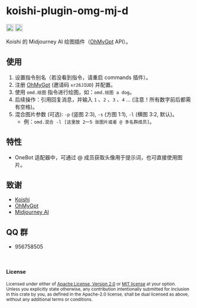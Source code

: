 # koishi-plugin-omg-mj-d

[<img alt="github" src="https://img.shields.io/badge/github-araea/omg_mj_d-8da0cb?style=for-the-badge&labelColor=555555&logo=github" height="20">](https://github.com/araea/koishi-plugin-omg-mj-d)
[<img alt="npm" src="https://img.shields.io/npm/v/koishi-plugin-omg-mj-d.svg?style=for-the-badge&color=fc8d62&logo=npm" height="20">](https://www.npmjs.com/package/koishi-plugin-omg-mj-d)

Koishi 的 Midjourney AI 绘图插件（[OhMyGpt](https://www.ohmygpt.com/) API）。

## **使用**

1. 设置指令别名（若没看到指令，请重启 commands 插件）。
2. 注册 [OhMyGpt](https://www.ohmygpt.com/) (邀请码 `xr26JIUD`) 并配置。
3. 使用 `omd.绘图` 指令进行绘图，如：`omd.绘图 a dog`。
4. 后续操作：引用回复消息，并输入 ` 1 ` 、` 2 ` 、` 3 ` 、` 4 ` ... (注意！所有数字前后都需有空格)。
5. 混合图片参数 (可选): `-p` (竖图 2:3), `-s` (方图 1:1), `-l` (横图 3:2, 默认)。
   - 例：`omd.混合 -l [这里放 2一5 张图片或者 @ 多名群成员]`。

## **特性**

* OneBot 适配器中，可通过 @ 成员获取头像用于提示词，也可直接使用图片。

## 致谢

* [Koishi](https://koishi.chat/)
* [OhMyGpt](https://www.ohmygpt.com/)
* [Midjourney AI](https://midjourney.com/)

## QQ 群

* 956758505

<br>

#### License

<sup>
Licensed under either of <a href="../omg-mj-d/LICENSE-APACHE">Apache License, Version
2.0</a> or <a href="../omg-mj-d/LICENSE-MIT">MIT license</a> at your option.
</sup>

<br>

<sub>
Unless you explicitly state otherwise, any contribution intentionally submitted
for inclusion in this crate by you, as defined in the Apache-2.0 license, shall
be dual licensed as above, without any additional terms or conditions.
</sub>


